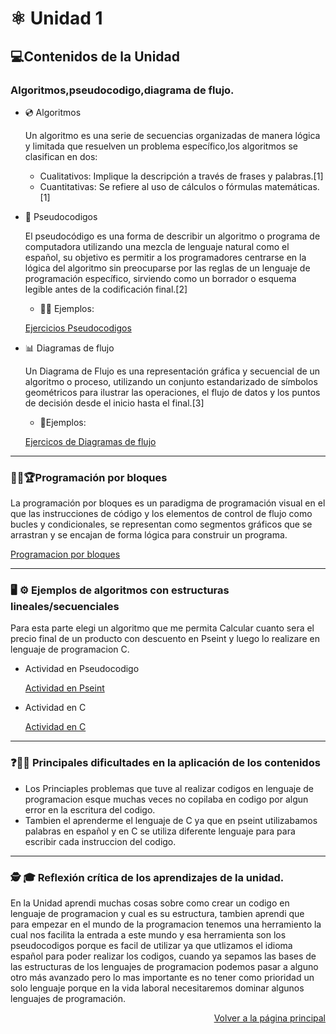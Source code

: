 # ⚛️ Unidad 1
##  💻Contenidos de la Unidad
### Algoritmos,pseudocodigo,diagrama de flujo.
* 💿 Algoritmos

  Un algoritmo es una serie de secuencias organizadas de manera lógica y limitada que resuelven un problema específico,los algoritmos se clasifican en dos:
  * Cualitativos:
    Implique la descripción a través de frases y palabras.[1]
  * Cuantitativas:
    Se refiere al uso de cálculos o fórmulas matemáticas.[1]
* 💾 Pseudocodigos

  El pseudocódigo es una forma de describir un algoritmo o programa de computadora utilizando una mezcla de lenguaje natural como el español, su objetivo es  permitir a los programadores centrarse en la lógica del algoritmo sin preocuparse por las reglas de un lenguaje de programación específico, sirviendo como un borrador o esquema legible antes de la codificación final.[2]
  
  * 👨‍💻 Ejemplos:

  [Ejercicios Pseudocodigos](https://drive.google.com/drive/u/0/folders/1esiakpkv7s2UsliXAc5qf3PKeMyotLSM)

* 📊 Diagramas de flujo

  Un Diagrama de Flujo es una representación gráfica y secuencial de un algoritmo o proceso, utilizando un conjunto estandarizado de símbolos geométricos para ilustrar las operaciones, el flujo de datos y los puntos de decisión desde el inicio hasta el final.[3]

  * 📁Ejemplos:
 
  [Ejercicos de Diagramas de flujo](https://drive.google.com/drive/u/0/folders/1mDqA72OWDsJitaKSbIGiayTsIuLXtUMa)
 ---
### 🚶‍➡️🏆Programación por bloques

La programación por bloques es un paradigma de programación visual en el que las instrucciones de código y los elementos de control de flujo como bucles y condicionales, se representan como segmentos gráficos que se arrastran y se encajan de forma lógica para construir un programa.

[Programacion por bloques](https://drive.google.com/drive/folders/1rcLTr_U5APGuKYuTVHhS80ebZMnoqp1s?usp=sharing)

---

###  🖥️ ⚙️ Ejemplos de algoritmos con estructuras lineales/secuenciales

Para esta parte elegi un algoritmo que me permita Calcular cuanto sera el precio final de un producto con descuento en Pseint y luego lo realizare en lenguaje de programacion C.

* Actividad en Pseudocodigo

  [Actividad en Pseint](https://drive.google.com/drive/u/0/folders/1DXtwTWvP1VkwAvvO5pHSFQbg4BkoncNE)

* Actividad en C

  [Actividad en C](https://drive.google.com/drive/u/0/folders/1DXtwTWvP1VkwAvvO5pHSFQbg4BkoncNE)
---
### ❓🤷‍♂️ Principales dificultades en la aplicación de los contenidos

* Los Princiaples problemas que tuve al realizar codigos en lenguaje de programacion esque muchas veces no copilaba en codigo por algun error en la escritura del codigo.
* Tambien el aprenderme el lenguaje de C ya que en pseint utilizabamos palabras en español y en C se utiliza diferente lenguaje para para escribir cada instruccion del codigo.
---
### 🕵️ 🎓 Reflexión crítica de los aprendizajes de la unidad.

En la Unidad aprendi muchas cosas sobre como crear un codigo en lenguaje de programacion y cual es su estructura, tambien aprendi que para empezar en el mundo de la programacion tenemos una herramiento la cual nos facilita la entrada a este mundo y esa herramienta son los pseudocodigos porque es facil de utilizar ya que utlizamos el idioma español para poder realizar los codigos, cuando ya sepamos las bases de las estructuras de los lenguajes de programacion podemos pasar a alguno otro más avanzado pero lo mas importante es no tener como prioridad un solo lenguaje porque en la vida laboral necesitaremos dominar algunos lenguajes de programación.
<p align="right">
  <a href="https://github.com/elian110407/Teor-a-de-la-programaci-n-Portafolio-Digital">Volver a la página principal</a>
</p>

